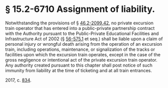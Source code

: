 # § 15.2-6710 Assignment of liability.

<p>Notwithstanding the provisions of § <a href='http://law.lis.virginia.gov/vacode/46.2-2099.42/'>46.2-2099.42</a>, no private excursion train operator that has entered into a public-private partnership contract with the Authority pursuant to the Public-Private Educational Facilities and Infrastructure Act of 2002 (§ <a href='http://law.lis.virginia.gov/vacode/56-575.1/'>56-575.1</a> et seq.) shall be liable upon a claim of personal injury or wrongful death arising from the operation of an excursion train, including operations, maintenance, or signalization of the tracks or facilities upon which the excursion train operates, except in the case of the gross negligence or intentional act of the private excursion train operator. Any authority created pursuant to this chapter shall post notice of such immunity from liability at the time of ticketing and at all train entrances.</p><p>2017, c. <a href='http://lis.virginia.gov/cgi-bin/legp604.exe?171+ful+CHAP0834'>834</a>.</p>